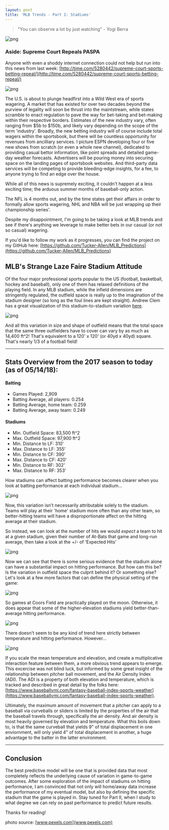 ```yaml
---
layout: post
title: 'MLB Trends - Part I: Stadiums'
---
```


> "You can observe a lot by just watching" - Yogi Berra

![png](/images/MLB_Stadiums/baseball-crowd-game.jpg)

### Aside: Supreme Court Repeals PASPA

Anyone with even a shoddy internet connection could not help but run into this news from last week: [http://time.com/5280442/supreme-court-sports-betting-repeal/](http://time.com/5280442/supreme-court-sports-betting-repeal/)

![png](/images/MLB_Stadiums/gavel.jpg)

The U.S. is about to plunge headfirst into a Wild West era of sports wagering. A market that has existed for over two decades beyond the purview of legality will soon be thrust into the maintstream, while states scramble to enact regulation to pave the way for bet-taking and bet-making within their respective borders. Estimates of the new industry vary, often ranging from $5b to $150b, and likely vary depending on the scope of the term 'industry'. Broadly, the new betting industry will of course include total wagers within the sportsbook, but there will be countless opportunity for revenues from ancilliary services. I picture ESPN developing four or five new shows from scratch (or even a whole new channel), dedicated to providing casual bettor information, like point spreads and detailed game-day weather forecasts. Advertisers will be pouring money into securing space on the landing pages of sportsbook websites. And third-party data services will be competing to provide bleeding-edge insights, for a fee, to anyone trying to find an edge over the house.

While all of this news is supremely exciting, it couldn't happen at a less exciting time; the arduous summer months of baseball-only action.

The NFL is 4 months out, and by the time states get their affairs in order to formally allow sports wagering, NHL and NBA will be just wrapping up their championship series'.

Despite my disappointment, I'm going to be taking a look at MLB trends and see if there's anything we leverage to make better bets in our casual (or not so casual) wagering. 

If you'd like to follow my work as it progresses, you can find the project on my GitHub here: [https://github.com/Tucker-Allen/MLB_Predictions](https://github.com/Tucker-Allen/MLB_Predictions)

## MLB's Strange Laze Faire Stadium Attitude

Of the four major professional sports popular to the US (football, basketball, hockey and baseball), only one of them has relaxed definitions of the playing field. In any MLB stadium, while the infield dimensions are stringently regulated, the outfield space is really up to the imagination of the stadium designer (so long as the foul lines are kept straight). Andrew Clem has a great visualization of this stadium-to-stadium variation [here](http://www.andrewclem.com/Baseball/Overlay_comparison.php). 

![png](/images/MLB_Stadiums/stad_example.png)

And all this variation in size and shape of outfield means that the total space that the same three outfielders have to cover can vary by as much as 14,400 ft^2! That's equivalent to a 120' x 120' (or 40yd x 40yd) square. That's nearly 1/3 of a football field!

---

## Stats Overview from the 2017 season to today (as of 05/14/18):

#### Batting
- Games Played: 2,909
- Batting Average, all players: 0.254
- Batting Average, home team: 0.259
- Batting Average, away team: 0.249

#### Stadiums
- Min. Outfield Space: 83,500 ft^2
- Max. Outfield Space: 97,900 ft^2
- Min. Distance to LF: 310'
- Max. Distance to LF: 355'
- Min. Distance to CF: 390'
- Max. Distance to CF: 420'
- Min. Distance to RF: 302'
- Max. Distance to RF: 353'

How stadiums can affect batting performance becomes clearer when you look at batting performance at each individual stadium...

![png](/images/MLB_Stadiums/all_batting_stad.png)

Now, this variation isn't necessarily attributable solely to the stadium. Teams will play at their 'home' stadium more often than any other team, so better-hitting teams will have a disproportionate affect on the hitting average at their stadium.

So instead, we can look at the number of hits we would *expect* a team to hit at a given stadium, given their number of At-Bats that game and long-run average, then take a look at the +/- of 'Expected Hits'

![png](/images/MLB_Stadiums/hitdiff_stad.png)

Now we can see that there is some serious evidence that the stadium alone can have a substantial impact on hitting performance. But how can this be? Is the variation in outfield space the culprit behind it? Or something else? Let's look at a few more factors that can define the physical setting of the game:

![png](/images/MLB_Stadiums/elevation.png)

So games at Coors Field are practically played on the moon. Otherwise, it does appear that some of the higher-elevation stadiums yield better-than-average hitting performance.

![png](/images/MLB_Stadiums/temp.png)

There doesn't seem to be any kind of trend here strictly between temperature and hitting performance. However...

![png](/images/MLB_Stadiums/scaled.png)

If you scale the mean temperature and elevation, and create a multiplicative interaction feature between them, a more obvious trend appears to emerge. This excercise was not blind luck, but informed by some great insight of the relationship between pitcher ball movement, and the Air Density Index (ADI). The ADI is a property of both elevation and temperature, which is tracked and described in great detail by the folks here: [https://www.baseballvmi.com/fantasy-baseball-index-sports-weather](https://www.baseballvmi.com/fantasy-baseball-index-sports-weather). 

Ultimately, the maximum amount of movement that a pitcher can apply to a baseball via curveballs or sliders is limited by the properties of the air that the baseball travels through, specifically the air density. And air density is most heavily governed by elevation and temperature. What this boils down to, is that the same curveball that yields 9" of total displacement in one enviornment, will only yield 4" of total displacement in another, a huge advantage to the batter in the latter environment.

---

## Conclusion

The best predictive model will be one that is provided data that most completely reflects the underlying cause of variation in game-to-game outcomes. After some exploration of the impact of stadiums on hitting performance, I am convinced that not only will home/away data increase the performance of my eventual model, but also by defining the specific stadium that the game is played in. Stay tuned for Part II, when I study to what degree we can rely on past performance to predict future results. 

Thanks for reading!

photo source: [www.pexels.com](www.pexels.com)




